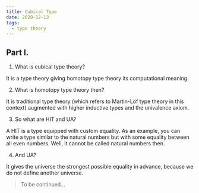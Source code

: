 ```yaml
---
title: Cubical Type
date: 2020-12-13
tags:
  - type theory
---
```


## Part I.

1. What is cubical type theory?

It is a type theory giving homotopy type theory its computational meaning.

2. What is homotopy type theory then?

It is traditional type theory (which refers to Martin-Löf type theory in this context) augmented with higher inductive types and the univalence axiom.

3. So what are HIT and UA?

A HIT is a type equipped with custom equality. As an example, you can write a type similar to the natural numbers but with some equality between all even numbers. Well, it cannot be called natural numbers then.

4. And UA?

It gives the universe the strongest possible equality in advance, because we do not define another universe.

> To be continued...